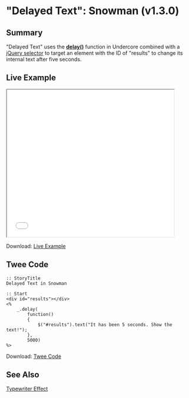 # "Delayed Text": Snowman (v1.3.0)

## Summary

"Delayed Text" uses the **[delay()](http://underscorejs.org/#delay)** function in Undercore combined with a [jQuery selector](https://api.jquery.com/category/selectors/) to target an element with the ID of "results" to change its internal text after five seconds.

## Live Example

<section>
<iframe src="snowman_delayedtext_example.html" height=400 width=90%></iframe>

Download: <a href="snowman_delayedtext_example.html" target="_blank">Live Example</a>
</section>

## Twee Code

```
:: StoryTitle
Delayed Text in Snowman

:: Start
<div id="results"></div>
<%
	_.delay(
		function()
		{
			$("#results").text("It has been 5 seconds. Show the text!");
		}, 
		5000) 
%>
```

Download: <a href="snowman_delayedtext_twee.txt" target="_blank">Twee Code</a>

## See Also

[Typewriter Effect](../../typewriter/snowman/snowman_typewriter.md)
